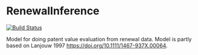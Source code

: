 # RenewalInference

[![Build Status](https://github.com/SanteriVtj/RenewalInference.jl/actions/workflows/CI.yml/badge.svg?branch=main)](https://github.com/SanteriVtj/RenewalInference.jl/actions/workflows/CI.yml?query=branch%3Amain)


Model for doing patent value evaluation from renewal data. Model is partly based on Lanjouw 1997  https://doi.org/10.1111/1467-937X.00064.